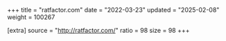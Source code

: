 +++
title = "ratfactor.com"
date = "2022-03-23"
updated = "2025-02-08"
weight = 100267

[extra]
source = "http://ratfactor.com/"
ratio = 98
size = 98
+++
